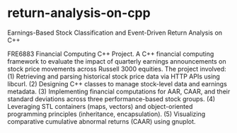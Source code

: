 # return-analysis-on-cpp
Earnings-Based Stock Classification and Event-Driven Return Analysis on C++

FRE6883 Financial Computing C++ Project.
A C++ financial computing framework to evaluate the impact of quarterly earnings announcements on stock price movements across Russell 3000 equities. The project involved: 
(1) Retrieving and parsing historical stock price data via HTTP APIs using libcurl. 
(2) Designing C++ classes to manage stock-level data and earnings metadata. 
(3) Implementing financial computations for AAR, CAAR, and their standard deviations across three performance-based stock groups. 
(4) Leveraging STL containers (maps, vectors) and object-oriented programming principles (inheritance, encapsulation). 
(5) Visualizing comparative cumulative abnormal returns (CAAR) using gnuplot.
